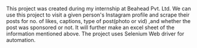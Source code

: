 This project was created during my internship at Beahead Pvt. Ltd. 
We can use this project to visit a given person's Instagram profile and scrape their posts for no. of likes, captions, type of post(photo or vid) ,and whether the post was sponsored or not. It will further make an excel sheet of the information mentioned above.
The project uses Selenium Web driver for automation.
